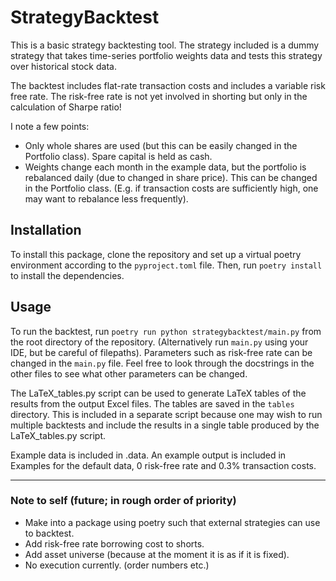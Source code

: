 # StrategyBacktest

This is a basic strategy backtesting tool. The strategy included is a dummy strategy that takes time-series portfolio weights data and tests this strategy over historical stock data.

The backtest includes flat-rate transaction costs and includes a variable risk free rate. The risk-free rate is not yet involved in shorting but only in the calculation of Sharpe ratio!

I note a few points:

- Only whole shares are used (but this can be easily changed in the Portfolio class). Spare capital is held as cash.
- Weights change each month in the example data, but the portfolio is rebalanced daily (due to changed in share price). This can be changed in the Portfolio class. (E.g. if transaction costs are sufficiently high, one may want to rebalance less frequently).

## Installation

To install this package, clone the repository and set up a virtual poetry environment according to the `pyproject.toml` file. Then, run `poetry install` to install the dependencies.

## Usage

To run the backtest, run `poetry run python strategybacktest/main.py` from the root directory of the repository. (Alternatively run `main.py` using your IDE, but be careful of filepaths). Parameters such as risk-free rate can be changed in the `main.py` file. Feel free to look through the docstrings in the other files to see what other parameters can be changed.

The LaTeX_tables.py script can be used to generate LaTeX tables of the results from the output Excel files. The tables are saved in the `tables` directory. This is included in a separate script because one may wish to run multiple backtests and include the results in a single table produced by the LaTeX_tables.py script.

Example data is included in .data. An example output is included in Examples for the default data, 0 risk-free rate and 0.3% transaction costs.

---

### Note to self (future; in rough order of priority)

- Make into a package using poetry such that external strategies can use to backtest.
- Add risk-free rate borrowing cost to shorts.
- Add asset universe (because at the moment it is as if it is fixed).
- No execution currently. (order numbers etc.)
